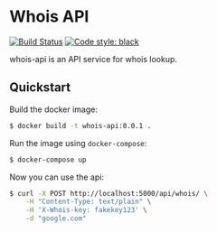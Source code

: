 # Whois API

[![Build Status](https://travis-ci.org/BiznetGIO/whois-api.svg?branch=master)](https://travis-ci.org/BiznetGIO/whois-api)
[![Code style: black](https://img.shields.io/badge/code%20style-black-000000.svg)](https://github.com/python/black)

whois-api is an API service for whois lookup.

## Quickstart

Build the docker image:

``` bash
$ docker build -t whois-api:0.0.1 .
```

Run the image using `docker-compose`:

``` bash
$ docker-compose up
```

Now you can use the api:

```bash
$ curl -X POST http://localhost:5000/api/whois/ \
    -H "Content-Type: text/plain" \
    -H 'X-Whois-key: fakekey123' \
    -d "google.com"
```
